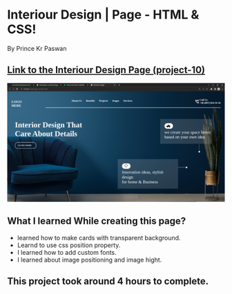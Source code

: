 # Interiour Design | Page - HTML & CSS!

By Prince Kr Paswan

## [Link to the Interiour Design Page (project-10)](https://developerlanding-page.netlify.app/)


![Completed Website](img.png)


## What I learned While creating this page?

- learned how to make cards with transparent background.
- Learnd to use css position  property.
- I learned how to add custom fonts.
- I learned about image positioning and image hight.

## This project took around 4 hours to complete.
